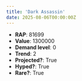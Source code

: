 ```yaml
---
title: 'Dark Assassin'
date: 2025-08-06T00:00:00Z
---
```

- **RAP**: 81699
- **Value**: 1300000
- **Demand level**: 0
- **Trend**: 2
- **Projected?**: True
- **Hyped?**: True
- **Rare?**: True
